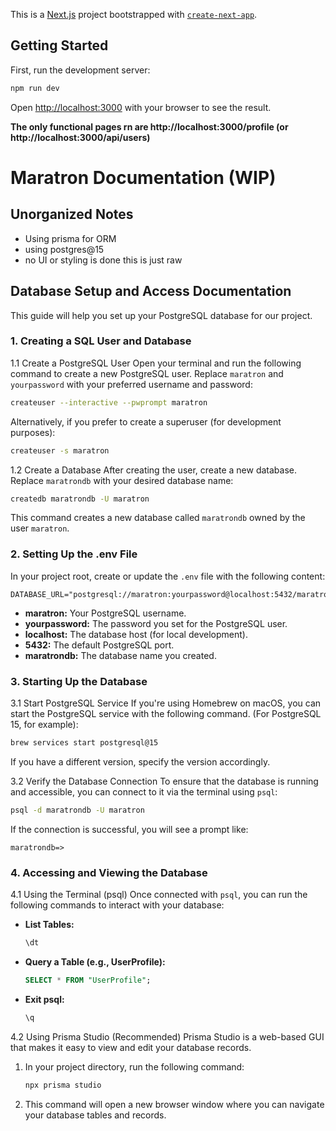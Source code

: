 This is a [Next.js](https://nextjs.org) project bootstrapped with [`create-next-app`](https://nextjs.org/docs/app/api-reference/cli/create-next-app).

## Getting Started

First, run the development server:

```bash
npm run dev
```


Open [http://localhost:3000](http://localhost:3000) with your browser to see the result.

**The only functional pages rn are http://localhost:3000/profile (or http://localhost:3000/api/users)**


# Maratron Documentation (WIP)

## Unorganized Notes
- Using prisma for ORM
- using postgres@15
- no UI or styling is done this is just raw


## Database Setup and Access Documentation

This guide will help you set up your PostgreSQL database for our project.

### 1. Creating a SQL User and Database

1.1 Create a PostgreSQL User
Open your terminal and run the following command to create a new PostgreSQL user. Replace `maratron` and `yourpassword` with your preferred username and password:

```bash
createuser --interactive --pwprompt maratron
```

Alternatively, if you prefer to create a superuser (for development purposes):

```bash
createuser -s maratron
```

1.2 Create a Database
After creating the user, create a new database. Replace `maratrondb` with your desired database name:

```bash
createdb maratrondb -U maratron
```

This command creates a new database called `maratrondb` owned by the user `maratron`.

### 2. Setting Up the .env File

In your project root, create or update the `.env` file with the following content:

```env
DATABASE_URL="postgresql://maratron:yourpassword@localhost:5432/maratrondb"
```

- **maratron:** Your PostgreSQL username.
- **yourpassword:** The password you set for the PostgreSQL user.
- **localhost:** The database host (for local development).
- **5432:** The default PostgreSQL port.
- **maratrondb:** The database name you created.

### 3. Starting Up the Database

3.1 Start PostgreSQL Service
If you're using Homebrew on macOS, you can start the PostgreSQL service with the following command. (For PostgreSQL 15, for example):

```bash
brew services start postgresql@15
```

If you have a different version, specify the version accordingly.

3.2 Verify the Database Connection
To ensure that the database is running and accessible, you can connect to it via the terminal using `psql`:

```bash
psql -d maratrondb -U maratron
```

If the connection is successful, you will see a prompt like:

```
maratrondb=>
```

### 4. Accessing and Viewing the Database

4.1 Using the Terminal (psql)
Once connected with `psql`, you can run the following commands to interact with your database:

- **List Tables:**

  ```sql
  \dt
  ```

- **Query a Table (e.g., UserProfile):**

  ```sql
  SELECT * FROM "UserProfile";
  ```

- **Exit psql:**

  ```sql
  \q
  ```

4.2 Using Prisma Studio (Recommended)
Prisma Studio is a web-based GUI that makes it easy to view and edit your database records.

1. In your project directory, run the following command:

   ```bash
   npx prisma studio
   ```

2. This command will open a new browser window where you can navigate your database tables and records.
